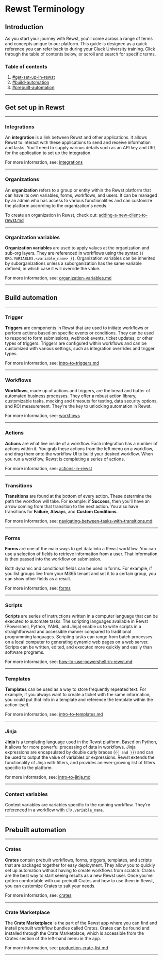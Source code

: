# Rewst Terminology

## **Introduction**

As you start your journey with Rewst, you'll come across a range of terms and concepts unique to our platform. This guide is designed as a quick reference you can refer back to during your Cluck University training. Click through the table of contents below, or scroll and search for specific terms.



### **Table of contents**

1. [#get-set-up-in-rewst](rewst-terminology.md#get-set-up-in-rewst "mention")
2. [#build-automation](rewst-terminology.md#build-automation "mention")
3. [#prebuilt-automation](rewst-terminology.md#prebuilt-automation "mention")

***

## Get set up in Rewst

***

### Integrations

An **integration** is a link between Rewst and other applications. It allows Rewst to interact with these applications to send and receive information and tasks. You'll need to supply various details such as an API key and URL for the application to set up the integration.

For more information, see: [integrations](../../documentation/integrations/ "mention")

***

### Organizations

An **organization** refers to a group or entity within the Rewst platform that can have its own variables, forms, workflows, and users. It can be managed by an admin who has access to various functionalities and can customize the platform according to the organization's needs.

To create an organization in Rewst, check out: [adding-a-new-client-to-rewst.md](../../documentation/user-management/adding-a-new-client-to-rewst.md "mention")

***

### Organization variables

**Organization variables** are used to apply values at the organization and sub-org layers. They are referenced in workflows using the syntax `{{ ORG.VARIABLES.<variable_name> }}`. Organization variables can be inherited by suborganizations unless a suborganization has the same variable defined, in which case it will override the value.

For more information, see: [organization-variables.md](../../documentation/user-management/organization-variables.md "mention")

***

## Build automation

***

### Trigger

**Triggers** are components in Rewst that are used to initiate workflows or perform actions based on specific events or conditions. They can be used to respond to form submissions, webhook events, ticket updates, or other types of triggers. Triggers are configured within workflows and can be customized with various settings, such as integration overrides and trigger types.

For more information, see: [intro-to-triggers.md](../../documentation/triggers/intro-to-triggers.md "mention")

***

### Workflows

**Workflows**, made up of actions and triggers, are the bread and butter of automated business processes. They offer a robust action library, customizable tasks, mocking and timeouts for testing, data security options, and ROI measurement. They're the key to unlocking automation in Rewst.

For more information, see: [workflows](../../documentation/workflows/ "mention")

***

### Actions

**Actions** are what live inside of a workflow. Each integration has a number of actions within it. You grab these actions from the left menu on a workflow, and drag them onto the workflow UI to build your desired workflow. When you run a workflow, Rewst is completing a series of actions.

For more information, see: [actions-in-rewst](../../documentation/workflows/actions-in-rewst/ "mention")

***

### Transitions

**Transitions** are found at the bottom of every action. These determine the path the workflow will take. For example: if **Success**, then you'll have an arrow coming from that transition to the next action. You also have transitions for **Failure**, **Always**, and **Custom Conditions**.

For more information, see: [navigating-between-tasks-with-transitions.md](../../documentation/workflows/configuring-your-workflow-tasks/navigating-between-tasks-with-transitions.md "mention")

***

### Forms

**Forms** are one of the main ways to get data into a Rewst workflow. You can use a selection of fields to retrieve information from a user. That information is then passed into the workflow on submission.

Both dynamic and conditional fields can be used in forms. For example, if you list groups live from your M365 tenant and set it to a certain group, you can show other fields as a result.

For more information, see: [forms](../../documentation/forms/ "mention")

***

### Scripts

**Scripts** are series of instructions written in a computer language that can be executed to automate tasks. The scripting languages available in Rewst (Powershell, Python, YAML, and Jinja) enable us to write scripts in a straightforward and accessible manner compared to traditional programming languages. Scripting tasks can range from batch processes on a local computer to generating dynamic web pages on a web server. Scripts can be written, edited, and executed more quickly and easily than software programs.

For more information, see: [how-to-use-powershell-in-rewst.md](../electives/how-to-use-powershell-in-rewst.md "mention")

***

### Templates

**Templates** can be used as a way to store frequently repeated text. For example, if you always want to create a ticket with the same information, you could put that info in a template and reference the template within the action itself.

For more information, see: [intro-to-templates.md](../../documentation/templates-messages/intro-to-templates.md "mention")

***

### Jinja

**Jinja** is a templating language used in the Rewst platform. Based on Python, it allows for more powerful processing of data in workflows. Jinja expressions are encapsulated by double curly braces (`{{ and }}`) and can be used to output the value of variables or expressions. Rewst extends the functionality of Jinja with filters, and provides an ever-growing list of filters specific to the platform.

for more information, see: [intro-to-jinja.md](../../documentation/jinja/intro-to-jinja.md "mention")

***

### Context variables

Context variables are variables specific to the running workflow. They're referenced in a workflow with `CTX.variable_name`.

***

## Prebuilt automation

***

### Crates

**Crates** contain prebuilt workflows, forms, triggers, templates, and scripts that are packaged together for easy deployment. They allow you to quickly set up automation without having to create workflows from scratch. Crates are the best way to start seeing results as a new Rewst user. Once you've gotten comfortable with our prebuilt Crates and how to use them in Rewst, you can customize Crates to suit your needs.

For more information, see: [crates](../../prebuilt-automations/crates/ "mention")

***

### Crate Marketplace

The **Crate Marketplace** is the part of the Rewst app where you can find and install prebuilt workflow bundles called Crates. Crates can be found and installed through the Crate Marketplace, which is accessible from the Crates section of the left-hand menu in the app.

For more information, see: [production-crate-list.md](../../prebuilt-automations/crates/production-crate-list.md "mention")

***
